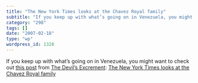 ```yaml
---
title: "The New York Times looks at the Chavez Royal family"
subtitle: "If you keep up with what’s going on in Venezuela, you might want to check out this post"
category: "298"
tags: []
date: "2007-02-18"
type: "wp"
wordpress_id: 1328
---
```

If you keep up with what’s going on in Venezuela, you might want to check out [this post](http://blogs.salon.com/0001330/2007/02/18.html#a3349) from [The Devil’s Excrement](http://blogs.salon.com/0001330/): [The New York Times looks at the Chavez Royal family](http://blogs.salon.com/0001330/2007/02/18.html#a3349)